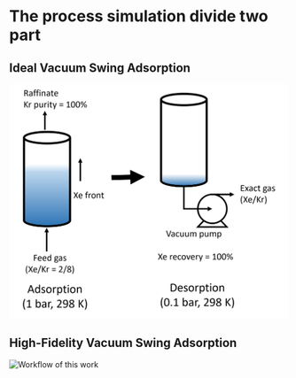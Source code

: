 # The process simulation divide two part

## Ideal Vacuum Swing Adsorption

![Workflow of this work](/Figures/IVSA.png "workflow")



## High-Fidelity Vacuum Swing Adsorption

![Workflow of this work](/Figures/HF.png "workflow")
